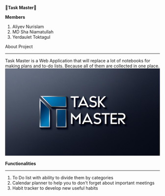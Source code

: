 **🚀Task Master🚀**

**Members**

1. Aliyev Nurislam
2. MD Sha Niamatullah
3. Yerdaulet Toktagul

About Project
****
Task Master is a Web Application that will replace a lot of notebooks for making plans and to-do lists. Because all of them are collected in one place.
![image alt](https://github.com/nursoulqxw/Web-Dev-Project/blob/bca4f0814a895000528f24d45ec421c8b0fea6b4/Task%20master.jpg)

**Functionalities**
****
1.  To Do list with ability to divide them by categories
2.  Calendar planner to help you to don't forget about important meetings
3.  Habit tracker to develop new useful habits
